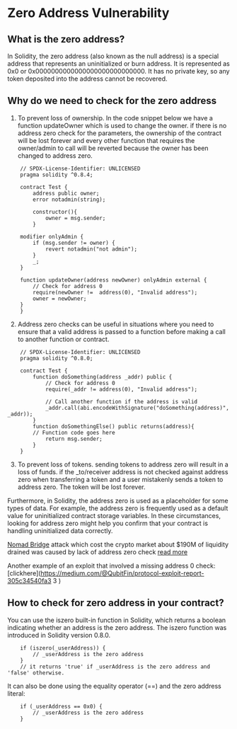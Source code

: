 # Zero Address Vulnerability
## What is the zero address?
In Solidity, the zero address (also known as the null address) is a special address that represents an uninitialized or burn address. It is represented as 0x0 or 0x0000000000000000000000000000. It has no private key, so any token deposited into the address cannot be recovered.

## Why do we need to check for the zero address
1. To prevent loss of ownership. In the code snippet below we have a function updateOwner which is used to change the owner. if there is no address zero check for the parameters, the ownership of the contract will be lost forever and every other function that requires the owner/admin to call will be reverted because the owner has been changed to address zero.

```
    // SPDX-License-Identifier: UNLICENSED
    pragma solidity ^0.8.4;

    contract Test {
        address public owner;
        error notadmin(string);

        constructor(){
            owner = msg.sender;
        }

    modifier onlyAdmin {
        if (msg.sender != owner) {
            revert notadmin("not admin");
        }
        _;
    } 

    function updateOwner(address newOwner) onlyAdmin external {
        // Check for address 0
        require(newOwner !=  address(0), "Invalid address");
        owner = newOwner;
    }
    }

```

2. Address zero checks can be useful in situations where you need to ensure that a valid address is passed to a function before making a call to another function or contract.

```
    // SPDX-License-Identifier: UNLICENSED
    pragma solidity ^0.8.0;

    contract Test {
        function doSomething(address _addr) public {
            // Check for address 0
            require(_addr != address(0), "Invalid address");

            // Call another function if the address is valid
            _addr.call(abi.encodeWithSignature("doSomething(address)", _addr));
        }
        function doSomethingElse() public returns(address){
        // Function code goes here
            return msg.sender;
        }
    }
```

3. To prevent loss of tokens. sending tokens to address zero will result in a loss of funds. if the _to/receiver address is not checked against address zero when transferring a token and a user mistakenly sends a token to address zero. The token will be lost forever.

Furthermore, in Solidity, the address zero is used as a placeholder for some types of data. For example, the address zero is frequently used as a default value for uninitialized contract storage variables. In these circumstances, looking for address zero might help you confirm that your contract is handling uninitialized data correctly.

[Nomad Bridge](https://www.nomad.xyz/ ) 
attack which cost the crypto market about $190M of liquidity drained was caused by lack of address zero check [read more ](https://rekt.news/nomad-rekt/) 

Another example of an exploit that involved a missing address 0 check: 
[clickhere](https://medium.com/@QubitFin/protocol-exploit-report-305c34540fa3 3 ) 


## How to check for zero address in your contract?
You can use the iszero built-in function in Solidity, which returns a boolean indicating whether an address is the zero address. The iszero function was introduced in Solidity version 0.8.0.

```
    if (iszero(_userAddress)) {
        // _userAddress is the zero address
    }
    // it returns 'true' if _userAddress is the zero address and 'false' otherwise.
```

It can also be done using the equality operator (==) and the zero address literal:

```
    if (_userAddress == 0x0) {
        // _userAddress is the zero address
    }
```
